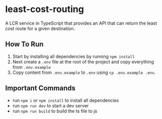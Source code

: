 # least-cost-routing
A LCR service in TypeScript that provides an API that can return the least cost route for a given destination.

## How To Run
1. Start by installing all dependencies by running `npm install`
2. Next create a `.env` file at the root of the project and copy everything from `.env.example`
3. Copy content from `.env.example` to `.env` using `cp .env.example .env`.

## Important Commands
- run `npm i` or `npm install` to install all dependencies
- run `npm run dev` to start a dev server
- run `npm run build` to build the ts file to js
